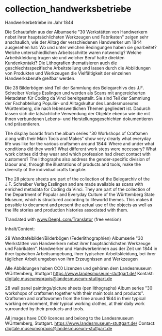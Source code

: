 # collection_handwerksbetriebe

Handwerkerbetriebe im Jahr 1844

Die Schautafeln aus der Albumserie "30 Werkstätten von Handwerkern nebst ihrer hauptsächlichsten Werkzeugen und Fabrikaten" zeigen sehr anschaulich, wie der Alltag der verschiedenen Handwerker um 1844 ausgesehen hat: Wo und unter welchen Bedingungen haben sie gearbeitet? Welche unterschiedlichen Arbeitsschritte waren notwendig? Welche Arbeitskleidung trugen sie und welcher Beruf hatte direkten Kundenkontakt? Die Lithografien thematisieren auch die geschlechtsspezifische Arbeitsteilung und lassen durch die Abbildungen von Produkten und Werkzeugen die Vielfältigkeit der einzelnen Handwerksberufe greifbar werden.

Die 28 Bilderbögen sind Teil der Sammlung des Belegarchivs des J.F. Schreiber Verlags Esslingen und werden als Scans mit angereicherten Metadaten für Coding da Vinci bereitgestellt. Sie sind Teil der Sammlung der Fachabteilung Populär- und Alltagskultur des Landesmuseums Württemberg, die nach lebensweltlichen Themen gegliedert ist. Dadurch lassen sich die tatsächliche Verwendung der Objekte ebenso wie die mit ihnen verbundenen Lebens- und Herstellungsgeschichten dokumentieren und präsentieren.

The display boards from the album series "30 Workshops of Craftsmen along with their Main Tools and Makes" show very clearly what everyday life was like for the various craftsmen around 1844: Where and under what conditions did they work? What different work steps were necessary? What work clothes did they wear and which profession had direct contact with customers? The lithographs also address the gender-specific division of labour and, through the illustrations of products and tools, make the diversity of the individual crafts tangible.

The 28 picture sheets are part of the collection of the Belegarchiv of the J.F. Schreiber Verlag Esslingen and are made available as scans with enriched metadata for Coding da Vinci. They are part of the collection of the Department of Popular and Everyday Culture of the Württemberg State Museum, which is structured according to lifeworld themes. This makes it possible to document and present the actual use of the objects as well as the life stories and production histories associated with them.

Translated with www.DeepL.com/Translator (free version)


Inhalt/Content:

28 Wandtafelbilder/Bilderbögen (Federlithographien) Albumserie "30 Werkstätten von Handwerkern nebst ihrer hauptsächlichsten Werkzeuge und Fabrikaten". 
Handwerker und Handwerkerinnen aus der Zeit um 1844 in ihrer typischen Arbeitsumgebung, ihrer typischen Arbeitskleidung, bei ihrer täglichen Arbeit umgeben von ihrn Erzeugnissen und Werkzeugen

Alle Abbildungen haben CC0 Lizenzen und gehören dem Landesmuseum WÜrttemberg, Stuttgart
https://www.landesmuseum-stuttgart.de/  Kontakt: digitale.museumspraxis@landesmuseum-stuttgart.de


28 wall panel paintings/picture sheets (pen lithographs) Album series "30 workshops of craftsmen together with their main tools and products". 
Craftsmen and craftswomen from the time around 1844 in their typical working environment, their typical working clothes, at their daily work surrounded by their products and tools.

All images have CC0 licences and belong to the Landesmuseum WÜrttemberg, Stuttgart.
https://www.landesmuseum-stuttgart.de/ Contact: digitale.museumspraxis@landesmuseum-stuttgart.de
